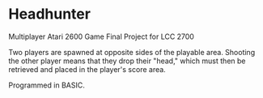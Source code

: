 # Headhunter
Multiplayer Atari 2600 Game
Final Project for LCC 2700

Two players are spawned at opposite sides of the playable area. Shooting the other player means that they drop their "head," which must then be retrieved and placed in the player's score area.

Programmed in BASIC.



